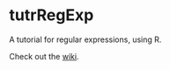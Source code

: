 tutrRegExp
==========

A tutorial for regular expressions, using R.

Check out the [wiki](https://github.com/ijlyttle/tutrRegExp/wiki).
